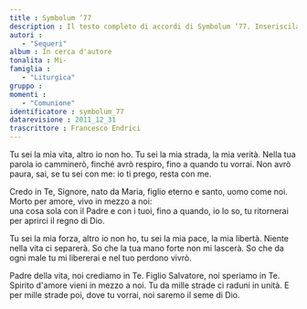 ```yaml
--- 
title : Symbolum ‘77
description : Il testo completo di accordi di Symbolum ‘77. Inseriscila nel tuo canzoniere!
autori : 
   - "Sequeri"
album : In cerca d'autore
tonalita : Mi-
famiglia : 
   - "Liturgica"
gruppo : 
momenti : 
   - "Comunione"
identificatore : symbolum_77
datarevisione : 2011_12_31
trascrittore : Francesco Endrici
--- 
```




Tu sei la mia vita, altro io non ho.
Tu sei la mia strada, la mia verità.
Nella tua parola io camminerò, 
finché avrò respiro, fino a quando tu vorrai.
Non avrò paura, sai, se tu sei con me:
io ti prego, resta con me.


Credo in Te, Signore, nato da Maria,
figlio eterno e santo, uomo come noi.
Morto per amore, vivo in mezzo a noi:	 
una cosa sola con il Padre e con i tuoi,
fino a quando, io lo so, tu ritornerai
per aprirci il regno di Dio.


Tu sei la mia forza, altro io non ho,
tu sei la mia pace, la mia libertà.
Niente nella vita ci separerà. 
So che la tua mano forte non mi lascerà.
So che da ogni male tu mi libererai
e nel tuo perdono vivrò.


Padre della vita, noi crediamo in Te.
Figlio Salvatore, noi speriamo in Te.
Spirito d'amore vieni in mezzo a noi. 
Tu da mille strade ci raduni in unità.
E per mille strade poi, dove tu vorrai,
noi saremo il seme di Dio.


